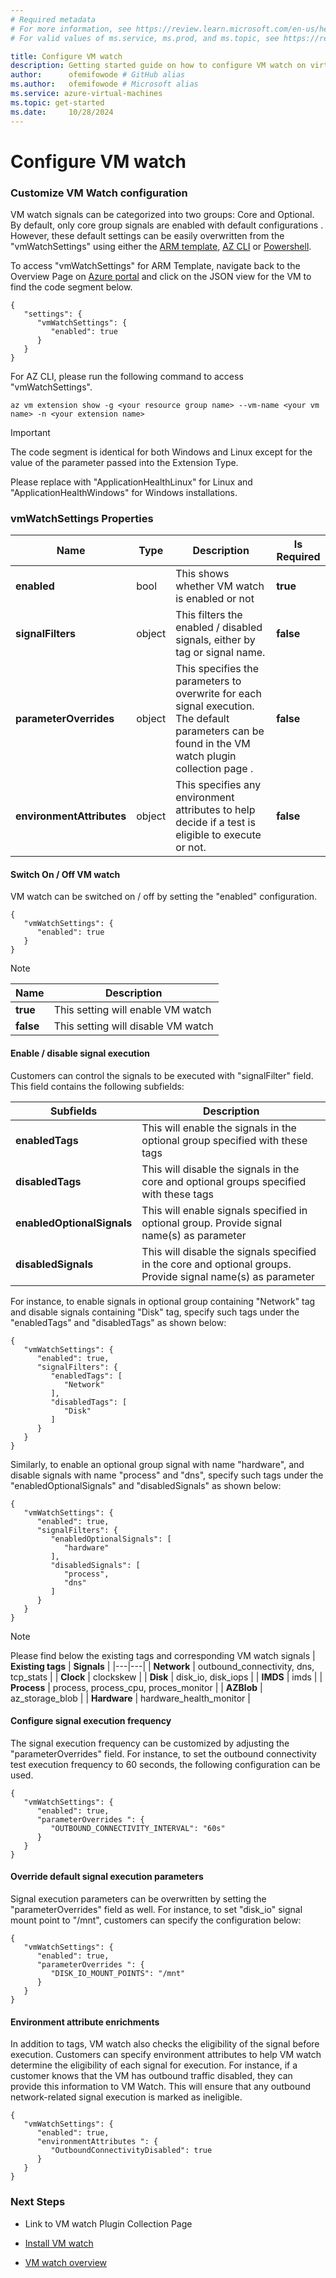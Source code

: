 ```yaml
---
# Required metadata
# For more information, see https://review.learn.microsoft.com/en-us/help/platform/learn-editor-add-metadata?branch=main
# For valid values of ms.service, ms.prod, and ms.topic, see https://review.learn.microsoft.com/en-us/help/platform/metadata-taxonomies?branch=main

title: Configure VM watch
description: Getting started guide on how to configure VM watch on virtual machines
author:      ofemifowode # GitHub alias
ms.author:   ofemifowode # Microsoft alias
ms.service: azure-virtual-machines
ms.topic: get-started
ms.date:     10/28/2024
---
```


# Configure VM watch



### Customize VM Watch configuration 

VM watch signals can be categorized into two groups: Core and Optional. By default, only core group <link to plugin page> signals are enabled with default configurations <link to plugin page>. However, these default settings can be easily overwritten from the "vmWatchSettings" using either the [ARM template](https://learn.microsoft.com/en-us/azure/azure-resource-manager/templates/), [AZ CLI](https://learn.microsoft.com/en-us/cli/azure/) or [Powershell](https://learn.microsoft.com/en-us/powershell/).


To access "vmWatchSettings" for ARM Template, navigate back to the Overview Page on [Azure portal](https://portal.azure.com/) and click on the JSON view for the VM to find the code segment below. 

```
{
   "settings": {
      "vmWatchSettings": {
         "enabled": true
      }
   }
}
```

For AZ CLI, please run the following command to access "vmWatchSettings".

```
az vm extension show -g <your resource group name> --vm-name <your vm name> -n <your extension name>
```
> [!IMPORTANT]
> The code segment is identical for both Windows and Linux except for the value of the parameter <your extension name> passed into the Extension Type.
> 
> Please replace <your extension name> with "ApplicationHealthLinux" for Linux and "ApplicationHealthWindows" for Windows installations.  


### vmWatchSettings Properties 

| **Name** | **Type** | **Description** | **Is Required**
|---|---|---|---|
| **enabled** | bool | This shows whether VM watch is enabled or not | **true**
| **signalFilters** | object | This filters the enabled / disabled signals, either by tag or signal name. | **false**
| **parameterOverrides** | object | This specifies the parameters to overwrite for each signal execution. The default parameters can be found in the VM watch plugin collection page <link to plugin page>. | **false**
| **environmentAttributes** | object | This specifies any environment attributes to help decide if a test is eligible to execute or not. | **false**

 

#### Switch On / Off VM watch 

VM watch can be switched on / off by setting the "enabled" configuration.  

```
{
   "vmWatchSettings": {
      "enabled": true
   }
}
```

> [!NOTE]
> | **Name**  | **Description** |
> |---|---|
> | **true**  | This setting will enable VM watch |
> | **false** | This setting will disable VM watch |
> 

#### Enable / disable signal execution 

Customers can control the signals to be executed with "signalFilter" field. This field contains the following subfields: 

| **Subfields** | **Description** |
|---|------|
| **enabledTags** | This will enable the signals in the optional group specified with these tags |  
| **disabledTags** | This will disable the signals in the core and optional groups specified with these tags | 
| **enabledOptionalSignals** | This will enable signals specified in optional group. Provide signal name(s) as parameter | 
| **disabledSignals** | This will disable the signals specified in the core and optional groups. Provide signal name(s) as parameter | 


For instance, to enable signals in optional group containing "Network" tag and disable signals containing "Disk" tag, specify such tags under the "enabledTags" and "disabledTags" as shown below:
```
{
   "vmWatchSettings": {
      "enabled": true,
      "signalFilters": {
         "enabledTags": [
            "Network"
         ],
         "disabledTags": [
            "Disk"
         ]
      }
   }
}
```

Similarly, to enable an optional group signal with name "hardware", and disable signals with name "process" and "dns", specify such tags under the "enabledOptionalSignals" and "disabledSignals" as shown below:  

```
{
   "vmWatchSettings": {
      "enabled": true,
      "signalFilters": {
         "enabledOptionalSignals": [
            "hardware"
         ],
         "disabledSignals": [
            "process",
            "dns"
         ]
      }
   }
}
```

> [!NOTE]
> Please find below the existing tags and corresponding VM watch signals
> | **Existing tags**  | **Signals** |
> |---|---|
> | **Network**  | outbound_connectivity, dns, tcp_stats |
> | **Clock** | clockskew |
> | **Disk** | disk_io, disk_iops |
> | **IMDS** | imds |
> | **Process** | process, process_cpu, proces_monitor |
> | **AZBlob** | az_storage_blob |
> | **Hardware** | hardware_health_monitor |
>  

#### Configure signal execution frequency 

The signal execution frequency can be customized by adjusting the "parameterOverrides" field. 
For instance, to set the outbound connectivity test execution frequency to 60 seconds, the following configuration can be used.
```
{
   "vmWatchSettings": {
      "enabled": true,
      "parameterOverrides ": {
         "OUTBOUND_CONNECTIVITY_INTERVAL": "60s"
      }
   }
}
```
 

#### Override default signal execution parameters 

Signal execution parameters can be overwritten by setting the "parameterOverrides" field as well. For instance, to set "disk_io" signal mount point to "/mnt", customers can specify the configuration below: 
```
{
   "vmWatchSettings": {
      "enabled": true,
      "parameterOverrides ": {
         "DISK_IO_MOUNT_POINTS": "/mnt"
      }
   }
}

``` 

#### Environment attribute enrichments 

In addition to tags, VM watch also checks the eligibility <insert link to plugin page> of the signal before execution. Customers can specify environment attributes to help VM watch determine the eligibility of each signal for execution. 
For instance, if a customer knows that the VM has outbound traffic disabled, they can provide this information to VM Watch. This will ensure that any outbound network-related signal execution is marked as ineligible.
```
{
   "vmWatchSettings": {
      "enabled": true,
      "environmentAttributes ": {
         "OutboundConnectivityDisabled": true
      }
   }
}
```

### Next Steps

- Link to VM watch Plugin Collection Page

- [Install VM watch](/azure/virtual-machines/install-vm-watch?tabs=ARM-template-1%2Ccli-2)

- [VM watch overview](/azure/virtual-machines/azure-vm-watch)

